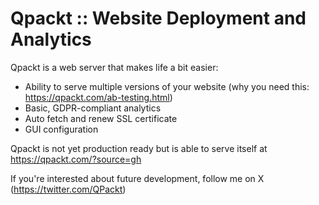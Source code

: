 # Qpackt :: Website Deployment and Analytics

Qpackt is a web server that makes life a bit easier:
* Ability to serve multiple versions of your website (why you need this: https://qpackt.com/ab-testing.html)
* Basic, GDPR-compliant analytics
* Auto fetch and renew SSL certificate
* GUI configuration

Qpackt is not yet production ready but is able to serve itself at https://qpackt.com/?source=gh

If you're interested about future development, follow me on X (https://twitter.com/QPackt) 

